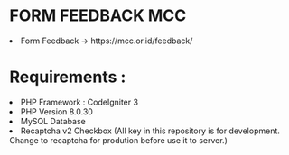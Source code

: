 # FORM FEEDBACK MCC

<li>Form Feedback -> https://mcc.or.id/feedback/</li>

# Requirements :

<li>PHP Framework : CodeIgniter 3</li>
<li>PHP Version 8.0.30</li>
<li>MySQL Database</li>
<li>Recaptcha v2 Checkbox (All key in this repository is for development. Change to recaptcha for prodution before use it to server.)</li>
